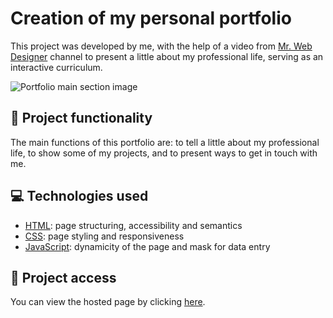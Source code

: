 # Creation of my personal portfolio
This project was developed by me, with the help of a video from [Mr. Web Designer](https://www.youtube.com/c/mrwebdesigneranas) channel to present a little about my professional life, serving as an interactive curriculum.

![Portfolio main section image](https://user-images.githubusercontent.com/96635074/198918806-d23afd38-3370-4a4b-a0d0-141002e0a05b.png)

## 🔨 Project functionality
The main functions of this portfolio are: to tell a little about my professional life, to show some of my projects, and to present ways to get in touch with me.

## 💻 Technologies used 
* [HTML](https://developer.mozilla.org/pt-BR/docs/Web/HTML): page structuring, accessibility and semantics
* [CSS](https://developer.mozilla.org/pt-BR/docs/Web/CSS): page styling and responsiveness
* [JavaScript](https://developer.mozilla.org/pt-BR/docs/Web/JavaScript): dynamicity of the page and mask for data entry

## 📁 Project access
You can view the hosted page by clicking [here](https://arturbomtempo.vercel.app/).
